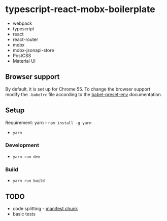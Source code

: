 # typescript-react-mobx-boilerplate

* webpack
* typescript
* react
* react-router
* mobx
* mobx-jsonapi-store
* PostCSS
* Material UI

## Browser support

By default, it is set up for Chrome 55. To change the browser support modify the `.babelrc` file according to the [babel-preset-env](https://github.com/babel/babel-preset-env) documentation.

## Setup
Requirement: yarn - `npm install -g yarn`

* `yarn`

### Development
* `yarn run dev`

### Build
* `yarn run build`

## TODO

* code splitting - [manifest chunk](https://webpack.js.org/guides/code-splitting-libraries/#manifest-file)
* basic tests